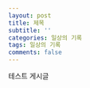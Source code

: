 ```yaml
---
layout: post
title: 제목
subtitle: ''
categories: 일상의 기록
tags: 일상의 기록
comments: false
---
```


테스트 게시글